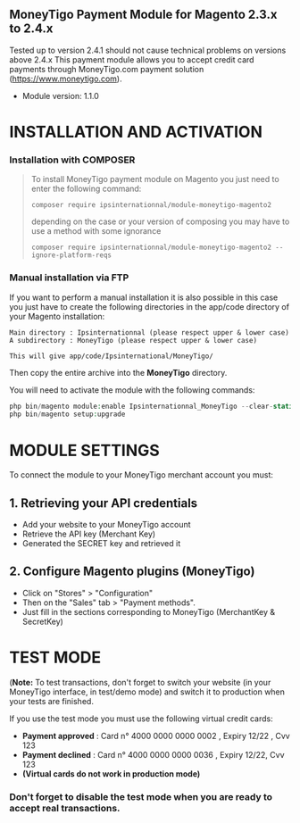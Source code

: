 ## MoneyTigo Payment Module for Magento 2.3.x to 2.4.x 

Tested up to version 2.4.1 should not cause technical problems on versions above 2.4.x
This payment module allows you to accept credit card payments through MoneyTigo.com payment solution (https://www.moneytigo.com).


* Module version: 1.1.0

INSTALLATION AND ACTIVATION
===========================

### Installation with COMPOSER
> To install MoneyTigo payment module on Magento you just need to enter the following command: 
> 
> ```console
> composer require ipsinternationnal/module-moneytigo-magento2
> ```
> 
> depending on the case or your version of composing you may have to use a method with some ignorance
> 
> ```console
> composer require ipsinternationnal/module-moneytigo-magento2 --ignore-platform-reqs
> ```
### Manual installation via FTP
If you want to perform a manual installation it is also possible in this case you just have to create the following directories in the app/code directory of your Magento installation: 
```
Main directory : Ipsinternationnal (please respect upper & lower case)
A subdirectory : MoneyTigo (please respect upper & lower case)

This will give app/code/Ipsinternational/MoneyTigo/
```
Then copy the entire archive into the **MoneyTigo** directory.

You will need to activate the module with the following commands: 
```php
php bin/magento module:enable Ipsinternationnal_MoneyTigo --clear-static-content
php bin/magento setup:upgrade
```

MODULE SETTINGS
===============
To connect the module to your MoneyTigo merchant account you must:

## 1. Retrieving your API credentials
  * Add your website to your MoneyTigo account
  * Retrieve the API key (Merchant Key)
  * Generated the SECRET key and retrieved it
## 2. Configure Magento plugins (MoneyTigo)
  * Click on "Stores" > "Configuration"
  * Then on the "Sales" tab > "Payment methods".
  * Just fill in the sections corresponding to MoneyTigo (MerchantKey & SecretKey)

TEST MODE
==========

(**Note:** To test transactions, don't forget to switch your website (in your MoneyTigo interface, in test/demo mode) and switch it to production when your tests are finished.

If you use the test mode you must use the following virtual credit cards:
* **Payment approved** : Card n° 4000 0000 0000 0002 , Expiry 12/22 , Cvv 123
* **Payment declined** : Card n° 4000 0000 0000 0036 , Expiry 12/22, Cvv 123
* **(Virtual cards do not work in production mode)**

### Don't forget to disable the test mode when you are ready to accept real transactions. 

